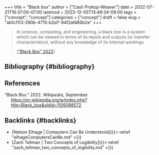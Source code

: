 +++
title = "Black box"
author = ["Cash Prokop-Weaver"]
date = 2022-07-21T16:37:00-07:00
lastmod = 2023-12-05T13:48:34-08:00
tags = ["concept", "concept"]
categories = ["concept"]
draft = false
slug = "ab1c1113-290b-4715-b2d7-94f2af485b2e"
+++

> In science, computing, and engineering, a black box is a system which can be viewed in terms of its inputs and outputs (or transfer characteristics), without any knowledge of its internal workings.
>
> (<a href="#citeproc_bib_item_1">“Black Box” 2022</a>)


## Bibliography {#bibliography}

## References

<style>.csl-entry{text-indent: -1.5em; margin-left: 1.5em;}</style><div class="csl-bib-body">
  <div class="csl-entry"><a id="citeproc_bib_item_1"></a>“Black Box.” 2022. <i>Wikipedia</i>, September. <a href="https://en.wikipedia.org/w/index.php?title=Black_box&oldid=1109398572">https://en.wikipedia.org/w/index.php?title=Black_box&#38;oldid=1109398572</a>.</div>
</div>


## Backlinks {#backlinks}

-   [Nelson Elhage | Computers Can Be Understood]({{< relref "elhageComputersCanBe.md" >}})
-   [Zach Tellman | Two Concepts of Legibility]({{< relref "zach_tellman_two_concepts_of_legibility.md" >}})
